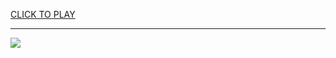 
<a href="https://premium76.site?title=new_games_unblocked&ref=13M">CLICK TO PLAY</a></h3>
<hr>

<a href="https://premium76.site?title=new_games_unblocked&ref=13M"><img src="https://clearcache.store/games.png"></a>


